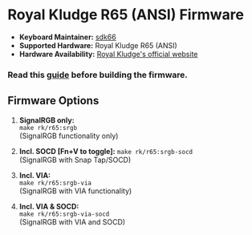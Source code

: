 # Royal Kludge R65 (ANSI) Firmware

* **Keyboard Maintainer:** [sdk66](https://github.com/sdk66)
* **Supported Hardware:** Royal Kludge R65 (ANSI)
* **Hardware Availability:** [Royal Kludge's official website](http://www.rkgaming.com)

### Read this [guide](https://github.com/irfanjmdn/r65/tree/signalrgb#guide) before building the firmware. 

## Firmware Options

1. **SignalRGB only:**  
   `make rk/r65:srgb`  
   (SignalRGB functionality only)

2. **Incl. SOCD [Fn+V to toggle]:** 
   `make rk/r65:srgb-socd`  
   (SignalRGB with Snap Tap/SOCD)

3. **Incl. VIA:**  
   `make rk/r65:srgb-via`  
   (SignalRGB with VIA functionality)

4. **Incl. VIA & SOCD:**  
   `make rk/r65:srgb-via-socd`  
   (SignalRGB with VIA and SOCD)